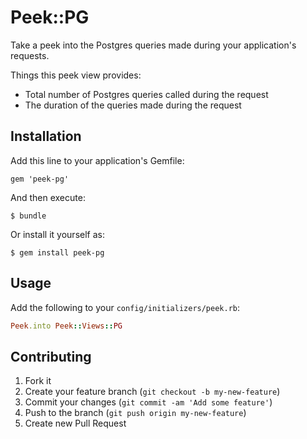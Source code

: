 # Peek::PG

Take a peek into the Postgres queries made during your application's requests.

Things this peek view provides:

- Total number of Postgres queries called during the request
- The duration of the queries made during the request

## Installation

Add this line to your application's Gemfile:

    gem 'peek-pg'

And then execute:

    $ bundle

Or install it yourself as:

    $ gem install peek-pg

## Usage

Add the following to your `config/initializers/peek.rb`: 

```ruby
Peek.into Peek::Views::PG
```

## Contributing

1. Fork it
2. Create your feature branch (`git checkout -b my-new-feature`)
3. Commit your changes (`git commit -am 'Add some feature'`)
4. Push to the branch (`git push origin my-new-feature`)
5. Create new Pull Request
